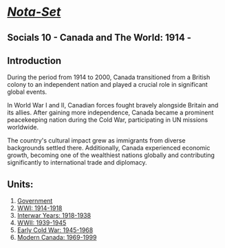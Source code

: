 # [***Nota-Set***](index.md)
## <i class="fa-solid fa-globe"></i> Socials 10 - Canada and The World: 1914 - 
## **Introduction**

During the period from 1914 to 2000, Canada transitioned from a British colony to an independent nation and played a crucial role in significant global events. 

In World War I and II, Canadian forces fought bravely alongside Britain and its allies. After gaining more independence, Canada became a prominent peacekeeping nation during the Cold War, participating in UN missions worldwide. 
    
The country's cultural impact grew as immigrants from diverse backgrounds settled there. Additionally, Canada experienced economic growth, becoming one of the wealthiest nations globally and contributing significantly to international trade and diplomacy.

## **Units**:
1. [<i class="fa-solid fa-landmark-flag"></i> Government](/ss10/gov.html)
2. [<i class="fa-solid fa-person-military-rifle"></i> WWI: 1914-1918](/ss10/wwi.md)
3. [<i class="fa-solid fa-money-bill-wheat"></i> Interwar Years: 1918-1938](/ss10/int.md)
4. [<i class="fa-solid fa-circle-radiation"></i> WWII: 1939-1945](/ss10/wwii.md)
5. [<i class="fa-solid fa-user-secret"></i> Early Cold War: 1945-1968](/ss10/cold.md)
6. [<i class="fa-brands fa-canadian-maple-leaf"></i> Modern Canada: 1969-1999](/ss10/can.md)

<link rel="stylesheet" href="https://cdnjs.cloudflare.com/ajax/libs/font-awesome/6.3.0/css/all.min.css">